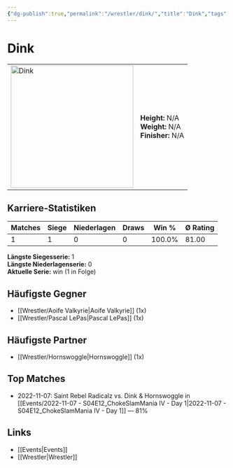 ```yaml
---
{"dg-publish":true,"permalink":"/wrestler/dink/","title":"Dink","tags":["wrestler"],"noteIcon":""}
---
```



# Dink

<table>
        <tr>
        <td><img src="https://github.com/CptSpaulding1980/choke-slam-wrestling/releases/download/images/Dink.png" width="280" alt="Dink"></td>
        <td>
        <b>Height:</b> N/A<br>
        <b>Weight:</b> N/A<br>
        <b>Finisher:</b> N/A<br>
        </td>
        </tr>
        </table>
        
## Karriere-Statistiken

| Matches | Siege | Niederlagen | Draws | Win % | Ø Rating |
|---------|-------|-------------|-------|-------|-----------|
| 1 | 1 | 0 | 0 | 100.0% | 81.00 |

**Längste Siegesserie:** 1<br>**Längste Niederlagenserie:** 0<br>**Aktuelle Serie:** win (1 in Folge)


## Häufigste Gegner
- [[Wrestler/Aoife Valkyrie\|Aoife Valkyrie]] (1x)
- [[Wrestler/Pascal LePas\|Pascal LePas]] (1x)

## Häufigste Partner
- [[Wrestler/Hornswoggle\|Hornswoggle]] (1x)

## Top Matches
- 2022-11-07: Saint Rebel Radicalz vs. Dink  & Hornswoggle in [[Events/2022-11-07 - S04E12_ChokeSlamMania IV - Day 1\|2022-11-07 - S04E12_ChokeSlamMania IV - Day 1]] — 81%

## Links
- [[Events\|Events]]
- [[Wrestler\|Wrestler]]
